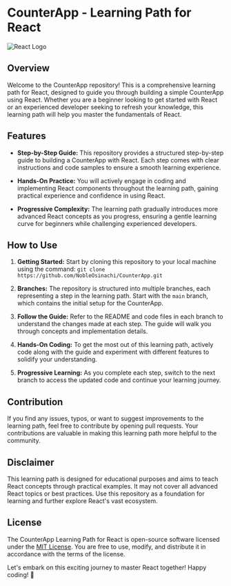 # CounterApp - Learning Path for React

![React Logo](https://upload.wikimedia.org/wikipedia/commons/thumb/a/a7/React-icon.svg/512px-React-icon.svg.png)

## Overview

Welcome to the CounterApp repository! This is a comprehensive learning path for React, designed to guide you through building a simple CounterApp using React. Whether you are a beginner looking to get started with React or an experienced developer seeking to refresh your knowledge, this learning path will help you master the fundamentals of React.

## Features

- **Step-by-Step Guide:** This repository provides a structured step-by-step guide to building a CounterApp with React. Each step comes with clear instructions and code samples to ensure a smooth learning experience.

- **Hands-On Practice:** You will actively engage in coding and implementing React components throughout the learning path, gaining practical experience and confidence in using React.

- **Progressive Complexity:** The learning path gradually introduces more advanced React concepts as you progress, ensuring a gentle learning curve for beginners while challenging experienced developers.

## How to Use

1. **Getting Started:** Start by cloning this repository to your local machine using the command: `git clone https://github.com/NobleOsinachi/CounterApp.git`

2. **Branches:** The repository is structured into multiple branches, each representing a step in the learning path. Start with the `main` branch, which contains the initial setup for the CounterApp.

3. **Follow the Guide:** Refer to the README and code files in each branch to understand the changes made at each step. The guide will walk you through concepts and implementation details.

4. **Hands-On Coding:** To get the most out of this learning path, actively code along with the guide and experiment with different features to solidify your understanding.

5. **Progressive Learning:** As you complete each step, switch to the next branch to access the updated code and continue your learning journey.

## Contribution

If you find any issues, typos, or want to suggest improvements to the learning path, feel free to contribute by opening pull requests. Your contributions are valuable in making this learning path more helpful to the community.

## Disclaimer

This learning path is designed for educational purposes and aims to teach React concepts through practical examples. It may not cover all advanced React topics or best practices. Use this repository as a foundation for learning and further explore React's vast ecosystem.

## License

The CounterApp Learning Path for React is open-source software licensed under the [MIT License](https://opensource.org/licenses/MIT). You are free to use, modify, and distribute it in accordance with the terms of the license.

Let's embark on this exciting journey to master React together! Happy coding! 🚀
